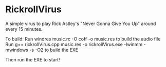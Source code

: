 # RickrollVirus
A simple virus to play Rick Astley's "Never Gonna Give You Up" around every 15 minutes.


To build:
Run windres music.rc -O coff -o music.res to build the audio file
Run g++ rickrollVirus.cpp music.res -o rickrollVirus.exe -lwinmm -mwindows -s -O2 to build the EXE

Then run the EXE to start!